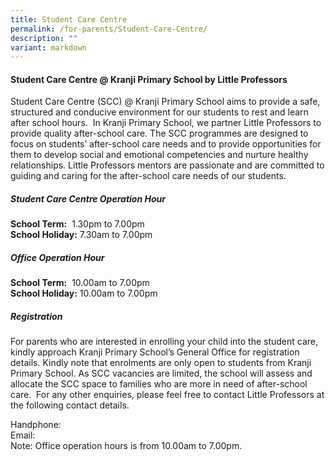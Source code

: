 ```yaml
---
title: Student Care Centre
permalink: /for-parents/Student-Care-Centre/
description: ""
variant: markdown
---
```

#### **Student Care Centre @ Kranji Primary School by Little Professors**

  

Student Care Centre (SCC) @ Kranji Primary School aims to provide a safe, structured and conducive environment for our students to rest and learn after school hours.  In Kranji Primary School, we partner Little Professors to provide quality after-school care. The SCC programmes are designed to focus on students’ after-school care needs and to provide opportunities for them to develop social and emotional competencies and nurture healthy relationships. Little Professors mentors are passionate and are committed to guiding and caring for the after-school care needs of our students.

  

##### **Student Care Centre Operation Hour**

**School Term:**  1.30pm to 7.00pm   
**School Holiday:** 7.30am to 7.00pm

##### **Office Operation Hour**

**School Term:**  10.00am to 7.00pm  
**School Holiday:** 10.00am to 7.00pm

  

##### **Registration**

For parents who are interested in enrolling your child into the student care, kindly approach Kranji Primary School’s General Office for registration details. Kindly note that enrolments are only open to students from Kranji Primary School. As SCC vacancies are limited, the school will assess and allocate the SCC space to families who are more in need of after-school care.  For any other enquiries, please feel free to contact Little Professors at the following contact details.

Handphone:   
Email:   
Note: Office operation hours is from 10.00am to 7.00pm.